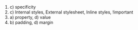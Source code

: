 1. c) specificity
2. c) Internal styles, External stylesheet, Inline styles, !important
3. a) property, d) value
4. b) padding, d) margin
